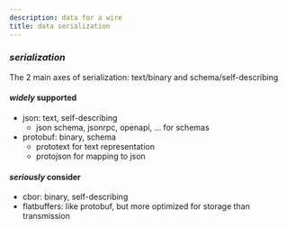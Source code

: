 ```yaml
---
description: data for a wire
title: data serialization
---
```


### _serialization_

The 2 main axes of serialization: text/binary and schema/self-describing

#### _widely_ supported

- json: text, self-describing
  - json schema, jsonrpc, openapi, ... for schemas
- protobuf: binary, schema
  - prototext for text representation
  - protojson for mapping to json

#### _seriously_ consider

- cbor: binary, self-describing
- flatbuffers: like protobuf, but more optimized for storage than transmission
